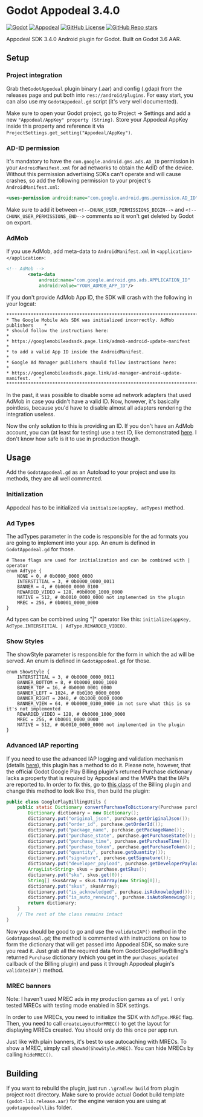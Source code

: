 # Godot Appodeal 3.4.0
[![Godot](https://img.shields.io/badge/Godot%20Engine-3.6-blue?style=for-the-badge&logo=godotengine&logoSize=auto)](https://godotengine.org/)
[![Appodeal](https://img.shields.io/badge/Appodeal_3.4.0-red?style=for-the-badge&logoSize=auto)](https://appodeal.com/)
[![GitHub License](https://img.shields.io/github/license/damnedpie/godot-appodeal?style=for-the-badge)](#)
[![GitHub Repo stars](https://img.shields.io/github/stars/damnedpie/godot-appodeal?style=for-the-badge&logo=github&logoSize=auto&color=%23FFD700)](#)

Appodeal SDK 3.4.0 Android plugin for Godot. Built on Godot 3.6 AAR.

## Setup

### Project integration

Grab the``GodotAppodeal`` plugin binary (.aar) and config (.gdap) from the releases page and put both into ``res://android/plugins``. For easy start, you can also use my ``GodotAppodeal.gd`` script (it's very well documented).

Make sure to open your Godot project, go to Project -> Settings and add a new ``"Appodeal/AppKey" property (String)``. Store your Appodeal AppKey inside this property and reference it via ``ProjectSettings.get_setting("Appodeal/AppKey")``.

### AD-ID permission

It's mandatory to have the ``com.google.android.gms.ads.AD_ID`` permission in your ``AndroidManifest.xml`` for ad networks to obtain the AdID of the device. Without this permission advertising SDKs can't operate and will cause crashes, so add the following permission to your project's ``AndroidManifest.xml``:

```xml
<uses-permission android:name="com.google.android.gms.permission.AD_ID"/>
```

Make sure to add it between `<!--CHUNK_USER_PERMISSIONS_BEGIN-->` and `<!--CHUNK_USER_PERMISSIONS_END-->` comments so it won't get deleted by Godot on export.

### AdMob

If you use AdMob, add meta-data to ``AndroidManifest.xml`` in ``<application></application>``:
```xml
<!-- AdMob -->
        <meta-data
            android:name="com.google.android.gms.ads.APPLICATION_ID"
            android:value="YOUR_ADMOB_APP_ID"/>
```

If you don't provide AdMob App ID, the SDK will crash with the following in your logcat:
```
******************************************************************************
* The Google Mobile Ads SDK was initialized incorrectly. AdMob publishers    *
* should follow the instructions here:                                       *
* https://googlemobileadssdk.page.link/admob-android-update-manifest         *
* to add a valid App ID inside the AndroidManifest.                          *
* Google Ad Manager publishers should follow instructions here:              *
* https://googlemobileadssdk.page.link/ad-manager-android-update-manifest.   *
******************************************************************************
```

In the past, it was possible to disable some ad network adapters that used AdMob in case you didn't have a valid ID. Now, however, it's basically pointless, because you'd have to disable almost all adapters rendering the integration useless.

Now the only solution to this is providing an ID. If you don't have an AdMob account, you can (at least for testing) use a test ID, like demonstrated [here](https://developers.google.com/admob/android/quick-start#import_the_mobile_ads_sdk). I don't know how safe is it to use in production though.

## Usage

Add the ``GodotAppodeal.gd`` as an Autoload to your project and use its methods, they are all well commented.

### Initialization

Appodeal has to be initialized via ``initialize(appKey, adTypes)`` method.

### Ad Types

The adTypes parameter in the code is responsible for the ad formats you are going to implement into your app. An enum is defined in ``GodotAppodeal.gd`` for those.
```gdscript
# These flags are used for initialization and can be combined with | operator
enum AdType {
	NONE = 0, # 0b0000_0000_0000
	INTERSTITIAL = 3, # 0b0000_0000_0011
	BANNER = 4, # 0b0000_0000_0100
	REWARDED_VIDEO = 128, #0b0000_1000_0000
	NATIVE = 512, # 0b0010_0000_0000 not implemented in the plugin
	MREC = 256, # 0b0001_0000_0000
}
```
Ad types can be combined using "|" operator like this: ``initialize(appKey, AdType.INTERSTITIAL | AdType.REWARDED_VIDEO)``.

### Show Styles

The showStyle parameter is responsible for the form in which the ad will be served. An enum is defined in ``GodotAppodeal.gd`` for those.
```gdscript
enum ShowStyle {
	INTERSTITIAL = 3, # 0b0000_0000_0011
	BANNER_BOTTOM = 8, # 0b0000_0000_1000
	BANNER_TOP = 16, # 0b0000_0001_0000
	BANNER_LEFT = 1024, # 0b0100_0000_0000
	BANNER_RIGHT = 2048, # 0b1000_0000_0000
	BANNER_VIEW = 64, # 0b0000_0100_0000 im not sure what this is so it's not implemented
	REWARDED_VIDEO = 128, # 0b0000_1000_0000
	MREC = 256, # 0b0001_0000_0000
	NATIVE = 512, # 0b0010_0000_0000 not implemented in the plugin
}
```

### Advanced IAP reporting

If you need to use the advanced IAP logging and validation mechanism (details [here](https://docs.appodeal.com/android/advanced/in-app-purchases)), this plugin has a method to do it. Please note, however, that the official Godot Google Play Billing plugin's returned Purchase dictionary lacks a property that is required by Appodeal and the MMPs that the IAPs are reported to. In order to fix this, go to [this class](https://github.com/godotengine/godot-google-play-billing/blob/master/godot-google-play-billing/src/main/java/org/godotengine/godot/plugin/googleplaybilling/utils/GooglePlayBillingUtils.java) of the Billing plugin and change this method to look like this, then build the plugin:

```java
public class GooglePlayBillingUtils {
    public static Dictionary convertPurchaseToDictionary(Purchase purchase) {
        Dictionary dictionary = new Dictionary();
        dictionary.put("original_json", purchase.getOriginalJson());
        dictionary.put("order_id", purchase.getOrderId());
        dictionary.put("package_name", purchase.getPackageName());
        dictionary.put("purchase_state", purchase.getPurchaseState());
        dictionary.put("purchase_time", purchase.getPurchaseTime());
        dictionary.put("purchase_token", purchase.getPurchaseToken());
        dictionary.put("quantity", purchase.getQuantity());
        dictionary.put("signature", purchase.getSignature());
        dictionary.put("developer_payload", purchase.getDeveloperPayload()); // Add this!
        ArrayList<String> skus = purchase.getSkus();
        dictionary.put("sku", skus.get(0));
        String[] skusArray = skus.toArray(new String[0]);
        dictionary.put("skus", skusArray);
        dictionary.put("is_acknowledged", purchase.isAcknowledged());
        dictionary.put("is_auto_renewing", purchase.isAutoRenewing());
        return dictionary;
    }
    // The rest of the class remains intact
}
```

Now you should be good to go and use the ``validateIAP()`` method in the ``GodotAppodeal.gd``; the method is commented with instructions on how to form the dictionary that will get passed into Appodeal SDK, so make sure you read it. Just grab all the required data from GodotGooglePlayBilling's returned ``Purchase`` dictionary (which you get in the ``purchases_updated`` callback of the Billing plugin) and pass it through Appodeal plugin's ``validateIAP()`` method.

### MREC banners

Note: I haven't used MREC ads in my production games as of yet. I only tested MRECs with testing mode enabled in SDK settings.

In order to use MRECs, you need to initialize the SDK with ``AdType.MREC`` flag. Then, you need to call ``createLayoutForMREC()`` to get the layout for displaying MRECs created. You should only do this once per app run.

Just like with plain banners, it's best to use autocaching with MRECs. To show a MREC, simply call ``showAd(ShowStyle.MREC)``. You can hide MRECs by calling ``hideMREC()``.

## Building

If you want to rebuild the plugin, just run ``.\gradlew build`` from plugin project root directory. Make sure to provide actual Godot build template ``(godot-lib.release.aar)`` for the engine version you are using at ``godotappodeal\libs`` folder.

